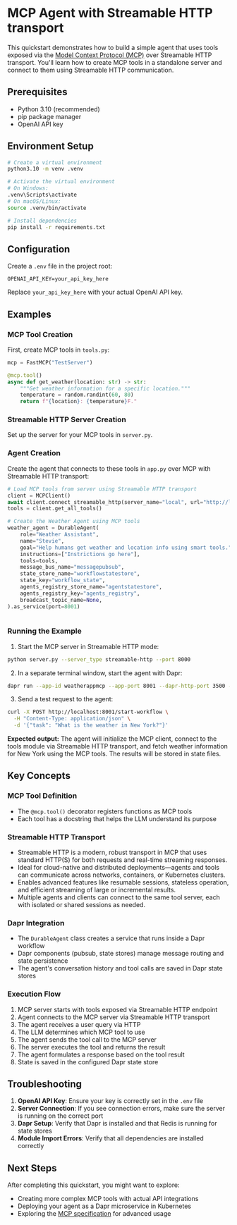 # MCP Agent with Streamable HTTP transport

This quickstart demonstrates how to build a simple agent that uses tools exposed via the [Model Context Protocol (MCP)](https://modelcontextprotocol.io/introduction) over Streamable HTTP transport. You'll learn how to create MCP tools in a standalone server and connect to them using Streamable HTTP communication.

## Prerequisites

- Python 3.10 (recommended)
- pip package manager
- OpenAI API key

## Environment Setup

```bash
# Create a virtual environment
python3.10 -m venv .venv

# Activate the virtual environment 
# On Windows:
.venv\Scripts\activate
# On macOS/Linux:
source .venv/bin/activate

# Install dependencies
pip install -r requirements.txt
```

## Configuration

Create a `.env` file in the project root:

```env
OPENAI_API_KEY=your_api_key_here
```

Replace `your_api_key_here` with your actual OpenAI API key.

## Examples

### MCP Tool Creation

First, create MCP tools in `tools.py`:

```python
mcp = FastMCP("TestServer")

@mcp.tool()
async def get_weather(location: str) -> str:
    """Get weather information for a specific location."""
    temperature = random.randint(60, 80)
    return f"{location}: {temperature}F."
```

### Streamable HTTP Server Creation

Set up the server for your MCP tools in `server.py`.

### Agent Creation

Create the agent that connects to these tools in `app.py` over MCP with Streamable HTTP transport:

```python
# Load MCP tools from server using Streamable HTTP transport
client = MCPClient()
await client.connect_streamable_http(server_name="local", url="http://localhost:8000/mcp/")
tools = client.get_all_tools()

# Create the Weather Agent using MCP tools
weather_agent = DurableAgent(
    role="Weather Assistant",
    name="Stevie",
    goal="Help humans get weather and location info using smart tools.",
    instructions=["Instrictions go here"],
    tools=tools,
    message_bus_name="messagepubsub",
    state_store_name="workflowstatestore",
    state_key="workflow_state",
    agents_registry_store_name="agentstatestore",
    agents_registry_key="agents_registry",
    broadcast_topic_name=None,
).as_service(port=8001)
 
```

### Running the Example

1. Start the MCP server in Streamable HTTP mode:

```bash
python server.py --server_type streamable-http --port 8000
```

2. In a separate terminal window, start the agent with Dapr:

```bash
dapr run --app-id weatherappmcp --app-port 8001 --dapr-http-port 3500 --resources-path ./components/ -- python app.py
```

3. Send a test request to the agent:

```bash
curl -X POST http://localhost:8001/start-workflow \
  -H "Content-Type: application/json" \
  -d '{"task": "What is the weather in New York?"}'
```

**Expected output:** The agent will initialize the MCP client, connect to the tools module via Streamable HTTP transport, and fetch weather information for New York using the MCP tools. The results will be stored in state files.

## Key Concepts

### MCP Tool Definition
- The `@mcp.tool()` decorator registers functions as MCP tools
- Each tool has a docstring that helps the LLM understand its purpose

### Streamable HTTP Transport
- Streamable HTTP is a modern, robust transport in MCP that uses standard HTTP(S) for both requests and real-time streaming responses.
- Ideal for cloud-native and distributed deployments—agents and tools can communicate across networks, containers, or Kubernetes clusters.
- Enables advanced features like resumable sessions, stateless operation, and efficient streaming of large or incremental results.
- Multiple agents and clients can connect to the same tool server, each with isolated or shared sessions as needed.

### Dapr Integration
- The `DurableAgent` class creates a service that runs inside a Dapr workflow
- Dapr components (pubsub, state stores) manage message routing and state persistence
- The agent's conversation history and tool calls are saved in Dapr state stores

### Execution Flow
1. MCP server starts with tools exposed via Streamable HTTP endpoint
2. Agent connects to the MCP server via Streamable HTTP transport
3. The agent receives a user query via HTTP
4. The LLM determines which MCP tool to use
5. The agent sends the tool call to the MCP server
6. The server executes the tool and returns the result
7. The agent formulates a response based on the tool result
8. State is saved in the configured Dapr state store

## Troubleshooting

1. **OpenAI API Key**: Ensure your key is correctly set in the `.env` file
2. **Server Connection**: If you see  connection errors, make sure the server is running on the correct port
3. **Dapr Setup**: Verify that Dapr is installed and that Redis is running for state stores
4. **Module Import Errors**: Verify that all dependencies are installed correctly

## Next Steps

After completing this quickstart, you might want to explore:
- Creating more complex MCP tools with actual API integrations
- Deploying your agent as a Dapr microservice in Kubernetes
- Exploring the [MCP specification](https://modelcontextprotocol.io/) for advanced usage